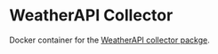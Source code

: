 # WeatherAPI Collector

Docker container for the [WeatherAPI collector packge](../../collectors/weatherapi-collector/).
